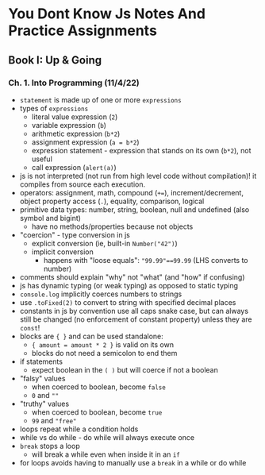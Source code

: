 # You Dont Know Js Notes And Practice Assignments

## Book I: Up & Going

### Ch. 1. Into Programming (11/4/22)
- `statement` is made up of one or more `expressions`
- types of `expressions`
  - literal value expression (`2`)
  - variable expression (`b`)
  - arithmetic expression (`b*2`)
  - assignment expression (`a = b*2`)
  - expression statement - expression that stands on its own (`b*2`), not useful
  - call expression (`alert(a)`)
- js is not interpreted (not run from high level code without compilation)! it compiles from source each execution.
- operators: assignment, math, compound (`+=`), increment/decrement, object property access (`.`), equality, comparison, logical
- primitive data types: number, string, boolean, null and undefined (also symbol and bigint)
  - have no methods/properties because not objects
- "coercion" - type conversion in js
  - explicit conversion (ie, built-in `Number("42")`)
  - implicit conversion 
    - happens with "loose equals": `"99.99"==99.99` (LHS converts to number)
- comments should explain "why" not "what" (and "how" if confusing)
- js has dynamic typing (or weak typing) as opposed to static typing
- `console.log` implicitly coerces numbers to strings
- use `.toFixed(2)` to convert to string with specified decimal places
- constants in js by convention use all caps snake case, but can always still be changed (no enforcement of constant property) unless they are `const`!
- blocks are `{ }` and can be used standalone:
  - `{ amount = amount * 2 }` is valid on its own
  - blocks do not need a semicolon to end them
- if statements
  - expect boolean in the `( )` but will coerce if not a boolean
- "falsy" values
  - when coerced to boolean, become `false`
  - `0` and `""`
- "truthy" values
  - when coerced to boolean, become `true`
  - `99` and `"free"`
- loops repeat while a condition holds
- while vs do while - do while will always execute once
- `break` stops a loop
  - will break a while even when inside it in an `if`
- for loops avoids having to manually use a `break` in a while or do while